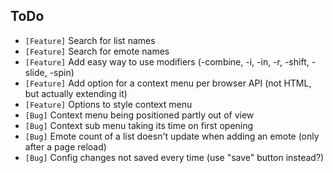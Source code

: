 ## ToDo

* `[Feature]` Search for list names
* `[Feature]` Search for emote names
* `[Feature]` Add easy way to use modifiers (-combine, -i, -in, -r, -shift, -slide, -spin)
* `[Feature]` Add option for a context menu per browser API (not HTML, but actually extending it)
* `[Feature]` Options to style context menu
* `[Bug]` Context menu being positioned partly out of view
* `[Bug]` Context sub menu taking its time on first opening
* `[Bug]` Emote count of a list doesn't update when adding an emote (only after a page reload)
* `[Bug]` Config changes not saved every time (use "save" button instead?)
